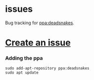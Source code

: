 issues
======

Bug tracking for [ppa:deadsnakes][0].


# [Create an issue][1]


### Adding the ppa

```
sudo add-apt-repository ppa:deadsnakes
sudo apt update
```

[0]: https://launchpad.net/~deadsnakes/+archive/ubuntu/ppa
[1]: https://github.com/deadsnakes/issues/issues
